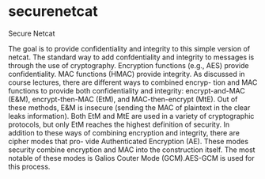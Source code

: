 # securenetcat
Secure Netcat


The goal is to provide confidentiality and integrity to this simple version of
netcat. The standard way to add confdentiality and integrity to messages is through the use of
cryptography. Encryption functions (e.g., AES) provide confidentiality. MAC functions (HMAC)
provide integrity. As discussed in course lectures, there are different ways to combined encryp-
tion and MAC functions to provide both confidentiality and integrity: encrypt-and-MAC (E&M),
encrypt-then-MAC (EtM), and MAC-then-encrypt (MtE). Out of these methods, E&M is insecure
(sending the MAC of plaintext in the clear leaks information). Both EtM and MtE are used in
a variety of cryptographic protocols, but only EtM reaches the highest definition of security. In
addition to these ways of combining encryption and integrity, there are cipher modes that pro-
vide Authenticated Encryption (AE). These modes security combine encryption and MAC into the
construction itself. The most notable of these modes is Galios Couter Mode (GCM).AES-GCM is used for this process.

